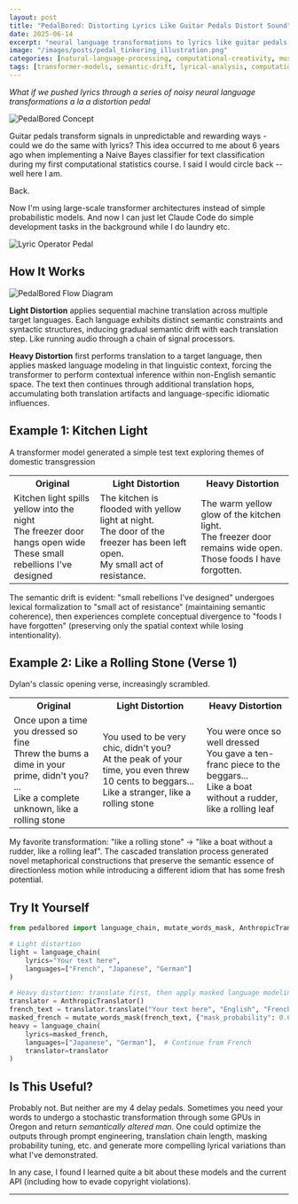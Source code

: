 ```yaml
---
layout: post
title: "PedalBored: Distorting Lyrics Like Guitar Pedals Distort Sound"
date: 2025-06-14
excerpt: "neural language transformations to lyrics like guitar pedals transform sound"
image: "/images/posts/pedal_tinkering_illustration.png"
categories: [natural-language-processing, computational-creativity, music-informatics]
tags: [transformer-models, semantic-drift, lyrical-analysis, computational-linguistics, machine-translation, python]
---
```


*What if we pushed lyrics through a series of noisy neural language transformations a la a distortion pedal*

![PedalBored Concept](/images/posts/pedal_tinkering_illustration.png)

Guitar pedals transform signals in unpredictable and rewarding ways - could we do the same with lyrics? This idea occurred to me about 6 years ago when implementing a Naive Bayes classifier for text classification during my first computational statistics course. I said I would circle back -- well here I am.

Back. 

Now I'm using large-scale transformer architectures instead of simple probabilistic models. And now I can just let Claude Code do simple development tasks in the background while I do laundry etc.

![Lyric Operator Pedal](/images/posts/lyric_operator_pedal.png)

## How It Works

![PedalBored Flow Diagram](/images/posts/pedalbored_flow_diagram.svg)

**Light Distortion** applies sequential machine translation across multiple target languages. Each language exhibits distinct semantic constraints and syntactic structures, inducing gradual semantic drift with each translation step. Like running audio through a chain of signal processors.

**Heavy Distortion** first performs translation to a target language, then applies masked language modeling in that linguistic context, forcing the transformer to perform contextual inference within non-English semantic space. The text then continues through additional translation hops, accumulating both translation artifacts and language-specific idiomatic influences.

## Example 1: Kitchen Light

A transformer model generated a simple test text exploring themes of domestic transgression

<table class="comparison-table">
  <tr>
    <th>Original</th>
    <th>Light Distortion</th>
    <th>Heavy Distortion</th>
  </tr>
  <tr>
    <td>
      Kitchen light spills yellow into the night<br>
      The freezer door hangs open wide<br>
      These small rebellions I've designed
    </td>
    <td>
      The kitchen is flooded with yellow light at night.<br>
      The door of the freezer has been left open.<br>
      My small act of resistance.
    </td>
    <td>
      The warm yellow glow of the kitchen light.<br>
      The freezer door remains wide open.<br>
      Those foods I have forgotten.
    </td>
  </tr>
</table>

The semantic drift is evident: "small rebellions I've designed" undergoes lexical formalization to "small act of resistance" (maintaining semantic coherence), then experiences complete conceptual divergence to "foods I have forgotten" (preserving only the spatial context while losing intentionality).

## Example 2: Like a Rolling Stone (Verse 1)

Dylan's classic opening verse, increasingly scrambled.

<table class="comparison-table">
  <tr>
    <th>Original</th>
    <th>Light Distortion</th>
    <th>Heavy Distortion</th>
  </tr>
  <tr>
    <td>
      Once upon a time you dressed so fine<br>
      Threw the bums a dime in your prime, didn't you?<br>
      ...<br>
      Like a complete unknown, like a rolling stone
    </td>
    <td>
      You used to be very chic, didn't you?<br>
      At the peak of your time, you even threw 10 cents to beggars...<br>
      Like a stranger, like a rolling stone
    </td>
    <td>
      You were once so well dressed<br>
      You gave a ten-franc piece to the beggars...<br>
      Like a boat without a rudder, like a rolling leaf
    </td>
  </tr>
</table>

My favorite transformation: "like a rolling stone" → "like a boat without a rudder, like a rolling leaf". The cascaded translation process generated novel metaphorical constructions that preserve the semantic essence of directionless motion while introducing a different idiom that has some fresh potential. 


## Try It Yourself

```python
from pedalbored import language_chain, mutate_words_mask, AnthropicTranslator

# Light distortion
light = language_chain(
    lyrics="Your text here",
    languages=["French", "Japanese", "German"]
)

# Heavy distortion: translate first, then apply masked language modeling in target language
translator = AnthropicTranslator()
french_text = translator.translate("Your text here", "English", "French")
masked_french = mutate_words_mask(french_text, {"mask_probability": 0.6})
heavy = language_chain(
    lyrics=masked_french,
    languages=["Japanese", "German"],  # Continue from French
    translator=translator
)
```

## Is This Useful?

Probably not. But neither are my 4 delay pedals. Sometimes you need your words to undergo a stochastic transformation through some GPUs in Oregon and return *semantically altered man*. One could optimize the outputs through prompt engineering, translation chain length, masking probability tuning, etc. and generate more compelling lyrical variations than what I've demonstrated.

In any case, I found  I learned quite a bit about these models and the current API (including how to evade copyright violations).

---